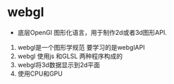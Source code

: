 # webgl
- 底层OpenGl 图形化语言，用于制作2d或者3d图形API.
1. webgl是一个图形学规范 要学习的是webglAPI
2. webgl 使用js 和GLSL 两种程序构成的
3. webgl将3d数据显示到2d平面
4. 使用CPU和GPU
